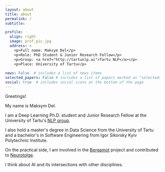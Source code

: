 ```yaml
---
layout: about
title: about
permalink: /
subtitle: 

profile:
  align: right
  image: prof_pic.jpg
  address: >
    <p>Full name: Maksym Del</p>
    <p>Role: PhD Student & Junior Research Fellow</p>
    <p>Group: <a href="http://tartunlp.ai">Tartu NLP</a></p>
    <p>Place: University of Tartu</p>
 
news: False  # includes a list of news items
selected_papers: False # includes a list of papers marked as "selected={true}"
social: true  # includes social icons at the bottom of the page
---
```


Greetings! 

My name is Maksym Del. 

I am a Deep Learning Ph.D. student and Junior Research Fellow at the University of Tartu's [NLP group](http://tartunlp.ai). 

I also hold a master's degree in Data Science from the University of Tartu and a bachelor's in Software Engineering from Igor Sikorsky Kyiv Polytechnic Institute.

On the practical side, I am involved in the [Bergamot](https://browser.mt/) project and contributed to [Neurotolge](https://neurotolge.ee/).

I think about AI and its intersections with other disciplines.